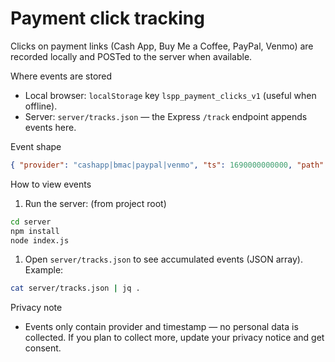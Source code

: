 # Payment click tracking

Clicks on payment links (Cash App, Buy Me a Coffee, PayPal, Venmo) are recorded locally and POSTed to the server when available.

Where events are stored

- Local browser: `localStorage` key `lspp_payment_clicks_v1` (useful when offline).
- Server: `server/tracks.json` — the Express `/track` endpoint appends events here.

Event shape

```json
{ "provider": "cashapp|bmac|paypal|venmo", "ts": 1690000000000, "path": "/docs/reflection_form_improved.html" }
```

How to view events

1. Run the server: (from project root)

```bash
cd server
npm install
node index.js
```

1. Open `server/tracks.json` to see accumulated events (JSON array). Example:

```bash
cat server/tracks.json | jq .
```

Privacy note

- Events only contain provider and timestamp — no personal data is collected. If you plan to collect more, update your privacy notice and get consent.
